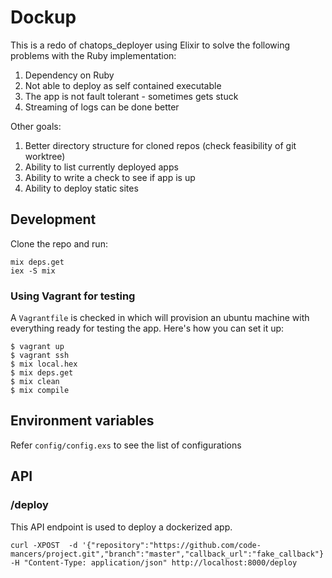 # Dockup

This is a redo of chatops_deployer using Elixir to solve the following problems
with the Ruby implementation:

1. Dependency on Ruby
2. Not able to deploy as self contained executable
3. The app is not fault tolerant - sometimes gets stuck
4. Streaming of logs can be done better

Other goals:

1. Better directory structure for cloned repos (check feasibility of git worktree)
2. Ability to list currently deployed apps
3. Ability to write a check to see if app is up
4. Ability to deploy static sites

## Development

Clone the repo and run:

    mix deps.get
    iex -S mix

### Using Vagrant for testing

A `Vagrantfile` is checked in which will provision an ubuntu machine with
everything ready for testing the app. Here's how you can set it up:

```
$ vagrant up
$ vagrant ssh
$ mix local.hex
$ mix deps.get
$ mix clean
$ mix compile
```

## Environment variables

Refer `config/config.exs` to see the list of configurations

## API

### /deploy

This API endpoint is used to deploy a dockerized app.

```
curl -XPOST  -d '{"repository":"https://github.com/code-mancers/project.git","branch":"master","callback_url":"fake_callback"}' -H "Content-Type: application/json" http://localhost:8000/deploy
```
